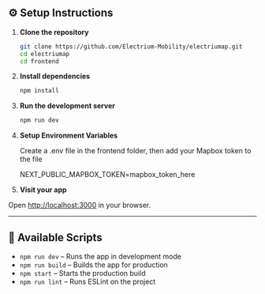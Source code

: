 ## ⚙️ Setup Instructions

1. **Clone the repository**

   ```bash
   git clone https://github.com/Electrium-Mobility/electriumap.git
   cd electriumap
   cd frontend
   ```

2. **Install dependencies**

   ```bash
   npm install
   ```

3. **Run the development server**

   ```bash
   npm run dev
   ```

4. **Setup Environment Variables**

   Create a .env file in the frontend folder, then add your Mapbox token to the file

   NEXT_PUBLIC_MAPBOX_TOKEN=mapbox_token_here

5. **Visit your app**

Open [http://localhost:3000](http://localhost:3000) in your browser.

---

## 🧪 Available Scripts

- `npm run dev` – Runs the app in development mode
- `npm run build` – Builds the app for production
- `npm start` – Starts the production build
- `npm run lint` – Runs ESLint on the project
